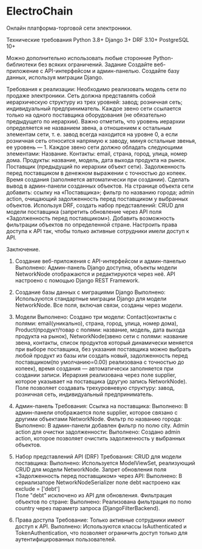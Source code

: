 # ElectroChain
Онлайн платформа-торговой сети электроники.

Технические требования
    Python 3.8+
    Django 3+
    DRF 3.10+
    PostgreSQL 10+

Можно дополнительно использовать любые сторонние Python-библиотеки без всяких ограничений.
Задание
    Создайте веб-приложение с API-интерфейсом и админ-панелью.
    Создайте базу данных, используя миграции Django.

Требования к реализации:
    Необходимо реализовать модель сети по продаже электроники.
    Сеть должна представлять собой иерархическую структуру из трех уровней:
        завод;
        розничная сеть;
        индивидуальный предприниматель.
    Каждое звено сети ссылается только на одного поставщика оборудования (не обязательно предыдущего по иерархии). Важно отметить, что уровень иерархии определяется не названием звена, а отношением к остальным элементам сети, т. е. завод всегда находится на уровне 0, а если розничная сеть относится напрямую к заводу, минуя остальные звенья, ее уровень — 1.
    Каждое звено сети должно обладать следующими элементами:
        Название.
        Контакты:
            email,
            страна,
            город,
            улица,
            номер дома.
        Продукты:
            название,
            модель,
            дата выхода продукта на рынок.
        Поставщик (предыдущий по иерархии объект сети).
        Задолженность перед поставщиком в денежном выражении с точностью до копеек.
        Время создания (заполняется автоматически при создании).
    Сделать вывод в админ-панели созданных объектов.
    На странице объекта сети добавить:
        ссылку на «Поставщика»;
        фильтр по названию города;
        admin action, очищающий задолженность перед поставщиком у выбранных объектов.
    Используя DRF, создать набор представлений:
    CRUD для модели поставщика (запретить обновление через API поля «Задолженность перед поставщиком»).
    Добавить возможность фильтрации объектов по определенной стране.
    Настроить права доступа к API так, чтобы только активные сотрудники имели доступ к API.

Заключение.

1. Создание веб-приложения с API-интерфейсом и админ-панелью
Выполнено: Админ-панель Django доступна, объекты модели NetworkNode отображаются и редактируются через неё. 
API настроено с помощью Django REST Framework.

2. Создание базы данных с миграциями Django
Выполнено: Используются стандартные миграции Django для модели NetworkNode. 
Все поля, включая связи, созданы через модели.

3. Модели
Выполнено: 
Создано три модели: 
Contact(контакты с полями: email(уникально), страна, город, улица, номер дома),
Product(продукт/товар с полями: название, модель, дата выхода продукта на рынок), 
NetworkNode(звено сети с полями: название звена, контакты, 
список продуктов который динамически меняется при выборе поставщика, 
без указания поставщика можно выбрать любой продукт из базы или создать новый,
задолженность перед поставщиком(по умолчанию=0.00) реализована с точностью до копеек),
время создания — автоматически заполняется при создании записи.
Иерархия реализована через поле supplier, которое указывает на поставщика (другую запись NetworkNode). 
Поле позволяет создавать трехуровневую структуру: завод, розничная сеть, индивидуальный предприниматель.

4. Админ-панель
Требования:
Ссылка на поставщика:
Выполнено: В админ-панели отображается поле supplier, которое связано с другими объектами NetworkNode.
Фильтр по названию города:
Выполнено: В админ-панели добавлен фильтр по полю city.
Admin action для очистки задолженности:
Выполнено: Создано admin action, которое позволяет очистить задолженность у выбранных объектов.

5. Набор представлений API (DRF)
Требования:
CRUD для модели поставщика:
Выполнено: Используется ModelViewSet, реализующий CRUD для модели NetworkNode.
Запрет обновления поля «Задолженность перед поставщиком» через API:
Выполнено: В сериализаторе NetworkNodeSerializer поле debt настроено как exclude = ['debt']  
Поле "debt" исключено из API для обновления.
Фильтрация объектов по стране:
Выполнено: Реализована фильтрация по полю country через параметр запроса (DjangoFilterBackend).
7. Права доступа
Требование: Только активные сотрудники имеют доступ к API.
Выполнено: Используются классы IsAuthenticated и TokenAuthentication, 
что позволяет ограничить доступ только для аутентифицированных пользователей.